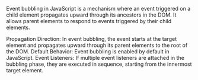Event bubbling in JavaScript is a mechanism where an event triggered on a child element propagates upward through its ancestors in the DOM. It allows parent elements to respond to events triggered by their child elements.

Propagation Direction: In event bubbling, the event starts at the target element and propagates upward through its parent elements to the root of the DOM.
Default Behavior: Event bubbling is enabled by default in JavaScript.
Event Listeners: If multiple event listeners are attached in the bubbling phase, they are executed in sequence, starting from the innermost target element.
